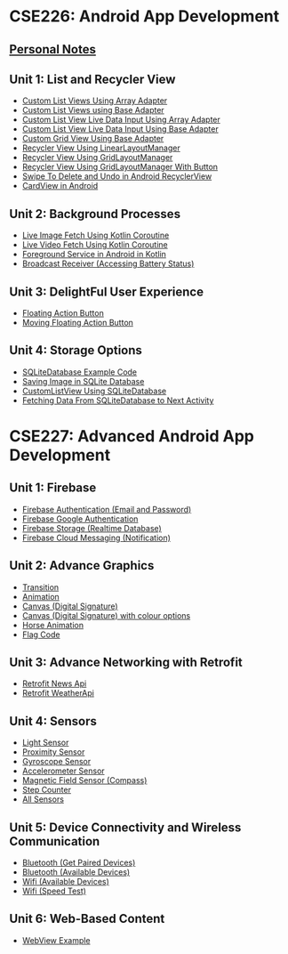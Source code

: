 # CSE226: Android App Development

## [Personal Notes](/Notes/readme.md)
## Unit 1: List and Recycler View
- [Custom List Views Using Array Adapter](/Units/1/1.md)<br>
- [Custom List Views using Base Adapter](/Units/1/2.md)<br>
- [Custom List View Live Data Input Using Array Adapter](/Units/1/3.md)<br>
- [Custom List View Live Data Input Using Base Adapter](/Units/1/4.md)<br>
- [Custom Grid View Using Base Adapter](/Units/1/5.md)<br>
- [Recycler View Using LinearLayoutManager ](/Units/1/6.md)<br>
- [Recycler View Using GridLayoutManager ](/Units/1/7.md)<br>
- [Recycler View Using GridLayoutManager With Button](/Units/1/8.md)<br>
- [Swipe To Delete and Undo in Android RecyclerView ](/Units/1/9.md)<br>
- [CardView in Android](/Units/1/10.md) <br>

## Unit 2: Background Processes

- [Live Image Fetch Using Kotlin Coroutine](/Units/2/1.md)
- [Live Video Fetch Using Kotlin Coroutine](/Units/2/2.md)
- [Foreground Service in Android in Kotlin](/Units/2/3.md)
- [Broadcast Receiver (Accessing Battery Status)](/Units/2/4.md)

## Unit 3: DelightFul User Experience
- [Floating Action Button](/Units/3/1.md)
- [Moving Floating Action Button](/Units/3/2.md)

## Unit 4: Storage Options
- [SQLiteDatabase Example Code](/Units/4/1.md)
- [Saving Image in SQLite Database](/Units/4/2.md)
- [CustomListView Using SQLiteDatabase](/Units/4/3.md)
- [Fetching Data From SQLiteDatabase to Next Activity](/Units/4/4.md)

# CSE227: Advanced Android App Development

## Unit 1: Firebase
- [Firebase Authentication (Email and Password)](/Units/CSE227/1/1.md)
- [Firebase Google Authentication](/Units/CSE227/1/2.md)
- [Firebase Storage (Realtime Database)](/Units/CSE227/1/3.md)
- [Firebase Cloud Messaging (Notification)](/Units/CSE227/1/4.md)

## Unit 2: Advance Graphics
- [Transition](/Units/CSE227/2/1.md)
- [Animation](/Units/CSE227/2/2.md)
- [Canvas (Digital Signature)](/Units/CSE227/2/3.md)
- [Canvas (Digital Signature) with colour options](/Units/CSE227/2/4.md)
- [Horse Animation](/Units/CSE227/2/5.md)
- [Flag Code](/Units/CSE227/2/6.md)

## Unit 3: Advance Networking with Retrofit
- [Retrofit News Api](/Units/CSE227/3/1.md)
- [Retrofit WeatherApi](/Units/CSE227/3/2.md)

## Unit 4: Sensors
- [Light Sensor](/Units/CSE227/4/1.md)
- [Proximity Sensor](/Units/CSE227/4/2.md)
- [Gyroscope Sensor](/Units/CSE227/4/3.md)
- [Accelerometer Sensor](/Units/CSE227/4/4.md)
- [Magnetic Field Sensor (Compass)](/Units/CSE227/4/5.md)
- [Step Counter](/Units/CSE227/4/6.md)
- [All Sensors](/Units/CSE227/4/7.md)

## Unit 5: Device Connectivity and Wireless Communication
- [Bluetooth (Get Paired Devices)](/Units/CSE227/5/1.md)
- [Bluetooth (Available Devices)](/Units/CSE227/5/2.md)
- [Wifi (Available Devices)](/Units/CSE227/5/3.md)
- [Wifi (Speed Test)](/Units/CSE227/5/4.md)

## Unit 6: Web-Based Content
- [WebView Example](/Units/CSE227/6/1.md)